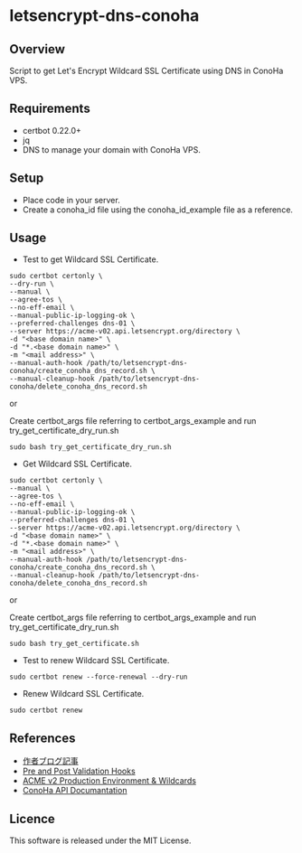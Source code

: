 # letsencrypt-dns-conoha

## Overview
Script to get Let's Encrypt Wildcard SSL Certificate using DNS in ConoHa VPS.

## Requirements
- certbot 0.22.0+
- jq
- DNS to manage your domain with ConoHa VPS.

## Setup
- Place code in your server.
- Create a conoha_id file using the conoha_id_example file as a reference.

## Usage
- Test to get Wildcard SSL Certificate.
```
sudo certbot certonly \
--dry-run \
--manual \
--agree-tos \
--no-eff-email \
--manual-public-ip-logging-ok \
--preferred-challenges dns-01 \
--server https://acme-v02.api.letsencrypt.org/directory \
-d "<base domain name>" \
-d "*.<base domain name>" \
-m "<mail address>" \
--manual-auth-hook /path/to/letsencrypt-dns-conoha/create_conoha_dns_record.sh \
--manual-cleanup-hook /path/to/letsencrypt-dns-conoha/delete_conoha_dns_record.sh
```

or

Create certbot_args file referring to certbot_args_example and run try_get_certificate_dry_run.sh
```
sudo bash try_get_certificate_dry_run.sh
```

- Get Wildcard SSL Certificate.
```
sudo certbot certonly \
--manual \
--agree-tos \
--no-eff-email \
--manual-public-ip-logging-ok \
--preferred-challenges dns-01 \
--server https://acme-v02.api.letsencrypt.org/directory \
-d "<base domain name>" \
-d "*.<base domain name>" \
-m "<mail address>" \
--manual-auth-hook /path/to/letsencrypt-dns-conoha/create_conoha_dns_record.sh \
--manual-cleanup-hook /path/to/letsencrypt-dns-conoha/delete_conoha_dns_record.sh
```

or

Create certbot_args file referring to certbot_args_example and run try_get_certificate_dry_run.sh
```
sudo bash try_get_certificate.sh
```

- Test to renew Wildcard SSL Certificate.
```
sudo certbot renew --force-renewal --dry-run
```

- Renew Wildcard SSL Certificate.
```
sudo certbot renew
```

## References
- [作者ブログ記事](https://www.eastforest.jp/vps/6149)
- [Pre and Post Validation Hooks](https://certbot.eff.org/docs/using.html#pre-and-post-validation-hooks)
- [ACME v2 Production Environment & Wildcards](https://community.letsencrypt.org/t/acme-v2-production-environment-wildcards/55578)
- [ConoHa API Documantation](https://www.conoha.jp/docs/)

## Licence
This software is released under the MIT License.
